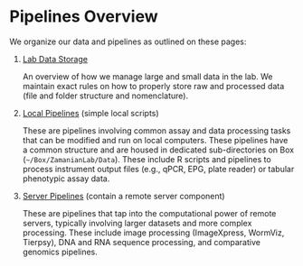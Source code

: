 # Pipelines Overview

We organize our data and pipelines as outlined on these pages:

1. [Lab Data Storage](pipelines_storage.md)

    An overview of how we manage large and small data in the lab. We maintain exact rules on how to properly store raw and processed data (file and folder structure and nomenclature).

2. [Local Pipelines](pipelines_local.md) (simple local scripts)

    These are pipelines involving common assay and data processing tasks that can be modified and run on local computers. These pipelines have a common structure and are housed in dedicated sub-directories on Box (``~/Box/ZamanianLab/Data``). These include R scripts and pipelines to process instrument output files (e.g., qPCR, EPG, plate reader) or tabular phenotypic assay data.

3. [Server Pipelines](pipelines_server.md) (contain a remote server component)

    These are pipelines that tap into the computational power of remote servers, typically involving larger datasets and more complex processing. These include image processing (ImageXpress, WormViz, Tierpsy), DNA and RNA sequence processing, and comparative genomics pipelines.
